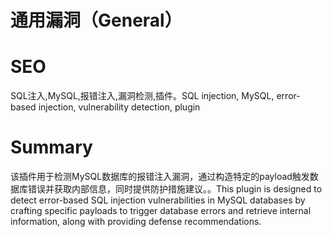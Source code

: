 # 通用漏洞（General）
# SEO
SQL注入,MySQL,报错注入,漏洞检测,插件。SQL injection, MySQL, error-based injection, vulnerability detection, plugin
# Summary
该插件用于检测MySQL数据库的报错注入漏洞，通过构造特定的payload触发数据库错误并获取内部信息，同时提供防护措施建议。。This plugin is designed to detect error-based SQL injection vulnerabilities in MySQL databases by crafting specific payloads to trigger database errors and retrieve internal information, along with providing defense recommendations.

